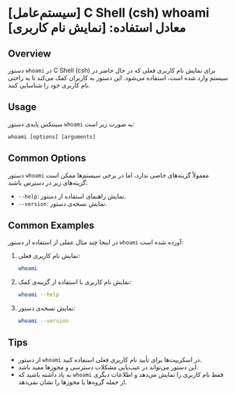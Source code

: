 # [سیستم‌عامل] C Shell (csh) whoami معادل استفاده: [نمایش نام کاربری]

## Overview
دستور `whoami` در C Shell (csh) برای نمایش نام کاربری فعلی که در حال حاضر در سیستم وارد شده است، استفاده می‌شود. این دستور به کاربران کمک می‌کند تا به راحتی نام کاربری خود را شناسایی کنند.

## Usage
سینتکس پایه‌ی دستور `whoami` به صورت زیر است:

```
whoami [options] [arguments]
```

## Common Options
دستور `whoami` معمولاً گزینه‌های خاصی ندارد، اما در برخی سیستم‌ها ممکن است گزینه‌های زیر در دسترس باشند:
- `--help`: نمایش راهنمای استفاده از دستور.
- `--version`: نمایش نسخه‌ی دستور.

## Common Examples
در اینجا چند مثال عملی از استفاده از دستور `whoami` آورده شده است:

1. نمایش نام کاربری فعلی:
   ```bash
   whoami
   ```

2. نمایش نام کاربری با استفاده از گزینه‌ی کمک:
   ```bash
   whoami --help
   ```

3. نمایش نسخه‌ی دستور:
   ```bash
   whoami --version
   ```

## Tips
- از دستور `whoami` در اسکریپت‌ها برای تأیید نام کاربری فعلی استفاده کنید.
- این دستور می‌تواند در عیب‌یابی مشکلات دسترسی و مجوزها مفید باشد.
- به یاد داشته باشید که `whoami` فقط نام کاربری را نمایش می‌دهد و اطلاعات دیگری از جمله گروه‌ها یا مجوزها را نشان نمی‌دهد.